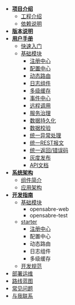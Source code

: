 * [**项目介绍**](framework/introduction/README.md)
  * [工程介绍](framework/introduction/PROJECT.md)
  * [依赖说明](framework/introduction/dependencies.md)
* [**版本说明**](framework/VERSONS.md)
* [**用户手册**](framework/manual/README.md)
  * [快速入门](framework/manual/QUICKSTART.md)
  * [基础模块](framework/develop/README.md)
      - [注册中心](framework/develop/base/discovery.md)
      - [配置中心]()
      - [动态路由]()
      - [日志组件]()
      - [多级缓存]()
      - [事件中心]()
      - [远程调用]()
      - [服务治理]()
      - [数据持久化]()
      - [数据校验]()
      - [统一异常处理]()
      - [统一REST报文]()
      - [统一返回/错误码]()
      - [灰度发布]()
      - [API文档]()
* [**系统架构**](framework/architecture/README.md)
  * [组件简介](framework/architecture/COMPONENT.md)
  * [应用架构](framework/architecture/APPLICATION.md)
* [**开发指南**](framework/develop/README.md)
  * [基础模块](framework/develop/README.md)
      * opensabre-web
      * opensabre-test
  * [starter](framework/develop/STARTUP.md)
      * [注册中心](framework/develop/base/discovery.md)
      * 配置中心
      * 动态路由
      * 日志组件
      * 多级缓存
  * [开发规范](framework/develop/standardized.md)
* [部署运维](framework/DEVOPS.md)
* [路线蓝图](framework/ROADMAP.md)
* [常见问题](framework/QUESTION.md)
* [与我联系](CONTACT.md)
